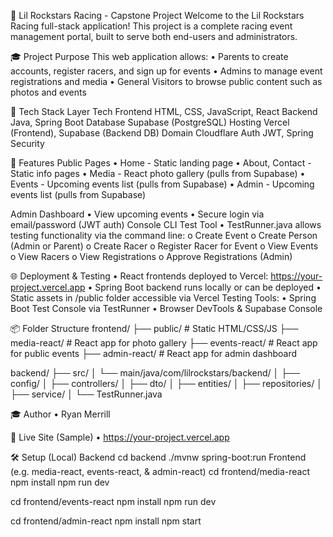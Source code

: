 🌟 Lil Rockstars Racing - Capstone Project
Welcome to the Lil Rockstars Racing full-stack application! This project is a complete racing event management portal, built to serve both end-users and administrators.

🎓 Project Purpose
This web application allows:
•	Parents to create accounts, register racers, and sign up for events
•	Admins to manage event registrations and media
•	General Visitors to browse public content such as photos and events

🚀 Tech Stack
Layer	Tech
Frontend	              HTML, CSS, JavaScript, React
Backend	              Java, Spring Boot
Database	              Supabase (PostgreSQL)
Hosting	              Vercel (Frontend), Supabase (Backend DB)
Domain  	              Cloudflare
Auth	              JWT, Spring Security

🔎 Features
Public Pages
•	Home - Static landing page
•	About, Contact - Static info pages
•	Media - React photo gallery (pulls from Supabase)
•	Events - Upcoming events list (pulls from Supabase)
•	Admin - Upcoming events list (pulls from Supabase)


Admin Dashboard
•	View upcoming events
•	Secure login via email/password (JWT auth)
Console CLI Test Tool
•	TestRunner.java allows testing functionality via the command line:
o	Create Event
o	Create Person (Admin or Parent)
o	Create Racer
o	Register Racer for Event
o	View Events
o	View Racers
o	View Registrations
o	Approve Registrations (Admin)

🌐 Deployment & Testing
•	React frontends deployed to Vercel: https://your-project.vercel.app
•	Spring Boot backend runs locally or can be deployed
•	Static assets in /public folder accessible via Vercel
Testing Tools:
•	Spring Boot Test Console via TestRunner
•	Browser DevTools & Supabase Console

📦 Folder Structure
frontend/
├── public/               # Static HTML/CSS/JS
├── media-react/         # React app for photo gallery
├── events-react/        # React app for public events
├── admin-react/         # React app for admin dashboard

backend/
├── src/
│   └── main/java/com/lilrockstars/backend/
│       ├── config/
│       ├── controllers/
│       ├── dto/
│       ├── entities/
│       ├── repositories/
│       ├── service/
│       └── TestRunner.java

🎓 Author
•	Ryan Merrill

🎯 Live Site (Sample)
•	https://your-project.vercel.app

🛠️ Setup (Local)
Backend
cd backend
./mvnw spring-boot:run
Frontend (e.g. media-react, events-react, & admin-react)
cd frontend/media-react
npm install
npm run dev

cd frontend/events-react
npm install
npm run dev

cd frontend/admin-react
npm install
npm start



 

